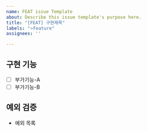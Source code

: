 ```yaml
---
name: FEAT issue Template
about: Describe this issue template's purpose here.
title: "[FEAT] 구현제목"
labels: "⭐️Feature"
assignees: ''

---
```


## 구현 기능

- [ ] 부가기능-A
- [ ] 부가기능-B

## 예외 검증

- 예외 목록
